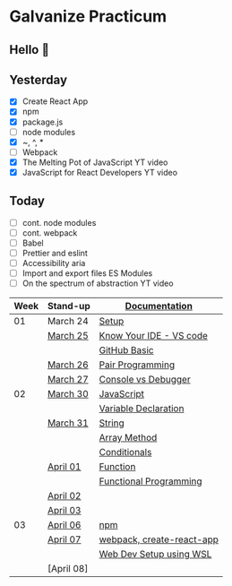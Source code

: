 # Galvanize Practicum

## Hello :wave:

## Yesterday

- [x] Create React App
- [x] npm
- [x] package.js
- [ ] node modules
- [x] ~, ^, \*
- [ ] Webpack
- [x] The Melting Pot of JavaScript YT video
- [x] JavaScript for React Developers YT video

## Today

- [ ] cont. node modules
- [ ] cont. webpack
- [ ] Babel
- [ ] Prettier and eslint
- [ ] Accessibility aria
- [ ] Import and export files ES Modules
- [ ] On the spectrum of abstraction YT video

| Week | Stand-up                      | [Documentation](documentation.md)                        |
| ---- | ----------------------------- | -------------------------------------------------------- |
| 01   | March 24                      | [Setup](wk01/setup.md)                                   |
|      | [March 25](stand-up/03-25.md) | [Know Your IDE - VS code](wk01/know-your-ide.md)         |
|      |                               | [GitHub Basic](wk01/basic-github.md)                     |
|      | [March 26](stand-up/03-26.md) | [Pair Programming](wk01/pair-programming.md)             |
|      | [March 27](stand-up/03-27.md) | [Console vs Debugger](wk01/console-vs-debugger.md)       |
| 02   | [March 30](stand-up/03-30.md) | [JavaScript](wk02/javascript.md)                         |
|      |                               | [Variable Declaration](wk02/variable-declaration.md)     |
|      | [March 31](stand-up/03-31.md) | [String](wk02/string.md)                                 |
|      |                               | [Array Method](wk02/array.md)                            |
|      |                               | [Conditionals](wk02/conditional.md)                      |
|      | [April 01](stand-up/04-01.md) | [Function](wk02/function.md)                             |
|      |                               | [Functional Programming](wk02/functional-programming.md) |
|      | [April 02](stand-up/04-02.md) |                                                          |
|      | [April 03](stand-up/04-03.md) |                                                          |
| 03   | [April 06](stand-up/04-06.md) | [npm](wk03/npm.md)                                       |
|      | [April 07](stand-up/04-07.md) | [webpack, create-react-app](wk03/webpack-vs-cra.md)      |
|      |                               | [Web Dev Setup using WSL](wk03/wsl-web-dev-setup.md)     |
|      | [April 08]                    |                                                          |
